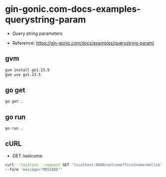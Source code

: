 # gin-gonic.com-docs-examples-querystring-param

- Query string parameters

- Reference: https://gin-gonic.com/docs/examples/querystring-param/

## gvm

```sh
gvm install go1.23.5
gvm use go1.23.5
```

## go get

```sh
go get .
```

## go run

```sh
go run .
```

## cURL

- GET /welcome

```sh
curl --location --request GET 'localhost:8080/welcome?firstname=Hello&lastname=World' \
--form 'message="MESSAGE"'
```
